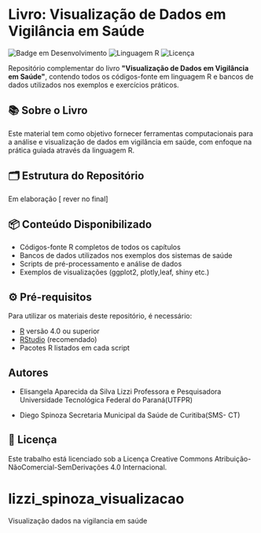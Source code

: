
# Livro: Visualização de Dados em Vigilância em Saúde

![Badge em Desenvolvimento](https://img.shields.io/badge/Status-Em%20Desenvolvimento-yellow)
![Linguagem R](https://img.shields.io/badge/Linguagem-R-blue.svg)
![Licença](https://img.shields.io/badge/Licença-CC--BY--NC--ND%204.0-lightgrey)

Repositório complementar do livro **"Visualização de Dados em Vigilância em Saúde"**, contendo todos os códigos-fonte em linguagem R e bancos de dados utilizados nos exemplos e exercícios práticos.

## 📚 Sobre o Livro
Este material tem como objetivo fornecer ferramentas computacionais para a análise e visualização de dados em vigilância em saúde, com enfoque na prática guiada através da linguagem R.

## 🗂️ Estrutura do Repositório
Em elaboração [ rever no final]


## 📦 Conteúdo Disponibilizado
- Códigos-fonte R completos de todos os capítulos
- Bancos de dados utilizados nos exemplos  dos sistemas de saúde
- Scripts de pré-processamento e análise de dados
- Exemplos de visualizações (ggplot2, plotly,leaf, shiny etc.)

## ⚙️ Pré-requisitos
Para utilizar os materiais deste repositório, é necessário:
- [R](https://www.r-project.org/) versão 4.0 ou superior
- [RStudio](https://www.rstudio.com/) (recomendado)
- Pacotes R listados em cada script


## Autores
- Elisangela Aparecida da Silva Lizzi 
Professora e Pesquisadora 
Universidade Tecnológica Federal do Paraná(UTFPR)

- Diego Spinoza
Secretaria Municipal da Saúde de Curitiba(SMS- CT)

## 📄 Licença
Este trabalho está licenciado sob a Licença Creative Commons Atribuição-NãoComercial-SemDerivações 4.0 Internacional.

# lizzi_spinoza_visualizacao
Visualização dados na vigilancia em saúde
